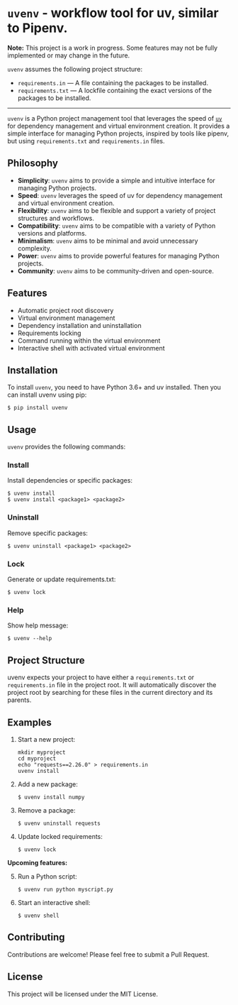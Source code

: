 # `uvenv` - workflow tool for uv, similar to Pipenv.

**Note:** This project is a work in progress. Some features may not be fully implemented or may change in the future.

`uvenv` assumes the following project structure:

- `requirements.in` — A file containing the packages to be installed.
- `requirements.txt` — A lockfile containing the exact versions of the packages to be installed.

----------------

`uvenv` is a Python project management tool that leverages the speed of [`uv`](https://github.com/astral-sh/uv) for dependency management and virtual environment creation. It provides a simple interface for managing Python projects, inspired by tools like pipenv, but using `requirements.txt` and `requirements.in` files.

## Philosophy

- **Simplicity**: `uvenv` aims to provide a simple and intuitive interface for managing Python projects.
- **Speed**: `uvenv` leverages the speed of uv for dependency management and virtual environment creation.
- **Flexibility**: `uvenv` aims to be flexible and support a variety of project structures and workflows.
- **Compatibility**: `uvenv` aims to be compatible with a variety of Python versions and platforms.
- **Minimalism**: `uvenv` aims to be minimal and avoid unnecessary complexity.
- **Power**: `uvenv` aims to provide powerful features for managing Python projects.
- **Community**: `uvenv` aims to be community-driven and open-source.

## Features

- Automatic project root discovery
- Virtual environment management
- Dependency installation and uninstallation
- Requirements locking
- Command running within the virtual environment
- Interactive shell with activated virtual environment

## Installation

To install `uvenv`, you need to have Python 3.6+ and uv installed. Then you can install uvenv using pip:

```shell
$ pip install uvenv
```

## Usage

`uvenv` provides the following commands:

### Install

Install dependencies or specific packages:

```
$ uvenv install
$ uvenv install <package1> <package2>
```

### Uninstall

Remove specific packages:

```
$ uvenv uninstall <package1> <package2>
```

### Lock

Generate or update requirements.txt:

```
$ uvenv lock
```


### Help

Show help message:

```
$ uvenv --help
```

## Project Structure

uvenv expects your project to have either a `requirements.txt` or `requirements.in` file in the project root. It will automatically discover the project root by searching for these files in the current directory and its parents.

## Examples

1. Start a new project:
   ```shell
   mkdir myproject
   cd myproject
   echo "requests==2.26.0" > requirements.in
   uvenv install
   ```

2. Add a new package:
   ```shell
   $ uvenv install numpy
   ```

3. Remove a package:
   ```shell
   $ uvenv uninstall requests
   ```

4. Update locked requirements:
   ```shell
   $ uvenv lock
   ```

**Upcoming features:**

5. Run a Python script:
   ```shell
   $ uvenv run python myscript.py
   ```

6. Start an interactive shell:
   ```shell
   $ uvenv shell
   ```

## Contributing

Contributions are welcome! Please feel free to submit a Pull Request.

## License

This project will be licensed under the MIT License.
